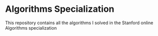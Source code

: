 # Algorithms Specialization
This repository contains all the algorithms I solved in the Stanford online Algorithms specialization
